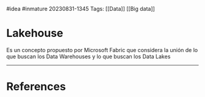 #idea #inmature
20230831-1345
Tags: [[Data]] [[Big data]]

# Lakehouse

Es un concepto propuesto por Microsoft Fabric que considera la unión de lo que buscan los Data Warehouses y lo que buscan los Data Lakes

---
# References


